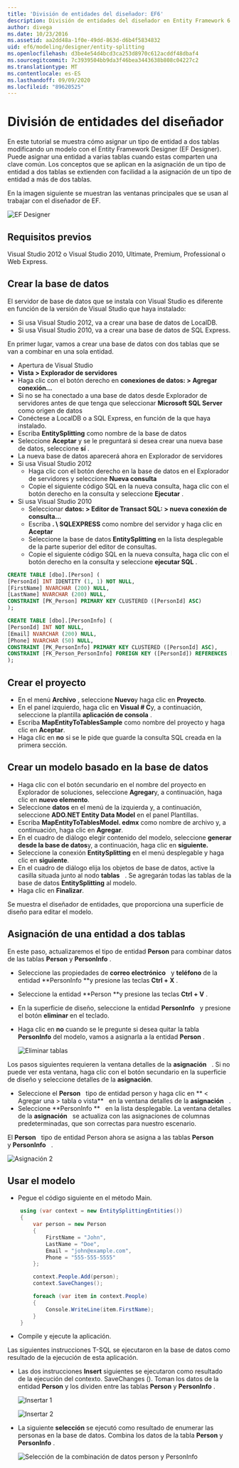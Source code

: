```yaml
---
title: 'División de entidades del diseñador: EF6'
description: División de entidades del diseñador en Entity Framework 6
author: divega
ms.date: 10/23/2016
ms.assetid: aa2dd48a-1f0e-49dd-863d-d6b4f5834832
uid: ef6/modeling/designer/entity-splitting
ms.openlocfilehash: d3be4e54d4bcd3ca253d8970c612acddf48dbaf4
ms.sourcegitcommit: 7c3939504bb9da3f46bea3443638b808c04227c2
ms.translationtype: MT
ms.contentlocale: es-ES
ms.lasthandoff: 09/09/2020
ms.locfileid: "89620525"
---
```

# <a name="designer-entity-splitting"></a>División de entidades del diseñador
En este tutorial se muestra cómo asignar un tipo de entidad a dos tablas modificando un modelo con el Entity Framework Designer (EF Designer). Puede asignar una entidad a varias tablas cuando estas comparten una clave común. Los conceptos que se aplican en la asignación de un tipo de entidad a dos tablas se extienden con facilidad a la asignación de un tipo de entidad a más de dos tablas.

En la imagen siguiente se muestran las ventanas principales que se usan al trabajar con el diseñador de EF.

![EF Designer](~/ef6/media/efdesigner.png)

## <a name="prerequisites"></a>Requisitos previos

Visual Studio 2012 o Visual Studio 2010, Ultimate, Premium, Professional o Web Express.

## <a name="create-the-database"></a>Crear la base de datos

El servidor de base de datos que se instala con Visual Studio es diferente en función de la versión de Visual Studio que haya instalado:

-   Si usa Visual Studio 2012, va a crear una base de datos de LocalDB.
-   Si usa Visual Studio 2010, va a crear una base de datos de SQL Express.

En primer lugar, vamos a crear una base de datos con dos tablas que se van a combinar en una sola entidad.

-   Apertura de Visual Studio
-   **Vista &gt; Explorador de servidores**
-   Haga clic con el botón derecho en **conexiones de datos: &gt; Agregar conexión...**
-   Si no se ha conectado a una base de datos desde Explorador de servidores antes de que tenga que seleccionar **Microsoft SQL Server** como origen de datos
-   Conéctese a LocalDB o a SQL Express, en función de la que haya instalado.
-   Escriba **EntitySplitting** como nombre de la base de datos
-   Seleccione **Aceptar** y se le preguntará si desea crear una nueva base de datos, seleccione **sí** .
-   La nueva base de datos aparecerá ahora en Explorador de servidores
-   Si usa Visual Studio 2012
    -   Haga clic con el botón derecho en la base de datos en el Explorador de servidores y seleccione **Nueva consulta**
    -   Copie el siguiente código SQL en la nueva consulta, haga clic con el botón derecho en la consulta y seleccione **Ejecutar** .
-   Si usa Visual Studio 2010
    -   Seleccionar **datos: &gt; Editor de Transact SQL: &gt; nueva conexión de consulta...**
    -   Escriba **. \\ SQLEXPRESS** como nombre del servidor y haga clic en **Aceptar**
    -   Seleccione la base de datos **EntitySplitting** en la lista desplegable de la parte superior del editor de consultas.
    -   Copie el siguiente código SQL en la nueva consulta, haga clic con el botón derecho en la consulta y seleccione **ejecutar SQL** .

``` SQL
CREATE TABLE [dbo].[Person] (
[PersonId] INT IDENTITY (1, 1) NOT NULL,
[FirstName] NVARCHAR (200) NULL,
[LastName] NVARCHAR (200) NULL,
CONSTRAINT [PK_Person] PRIMARY KEY CLUSTERED ([PersonId] ASC)
);

CREATE TABLE [dbo].[PersonInfo] (
[PersonId] INT NOT NULL,
[Email] NVARCHAR (200) NULL,
[Phone] NVARCHAR (50) NULL,
CONSTRAINT [PK_PersonInfo] PRIMARY KEY CLUSTERED ([PersonId] ASC),
CONSTRAINT [FK_Person_PersonInfo] FOREIGN KEY ([PersonId]) REFERENCES [dbo].[Person] ([PersonId]) ON DELETE CASCADE
);
```

## <a name="create-the-project"></a>Crear el proyecto

-   En el menú **Archivo** , seleccione **Nuevo**y haga clic en **Proyecto**.
-   En el panel izquierdo, haga clic en **Visual \# C**y, a continuación, seleccione la plantilla **aplicación de consola** .
-   Escriba **MapEntityToTablesSample** como nombre del proyecto y haga clic en **Aceptar**.
-   Haga clic en **no** si se le pide que guarde la consulta SQL creada en la primera sección.

## <a name="create-a-model-based-on-the-database"></a>Crear un modelo basado en la base de datos

-   Haga clic con el botón secundario en el nombre del proyecto en Explorador de soluciones, seleccione **Agregar**y, a continuación, haga clic en **nuevo elemento**.
-   Seleccione **datos** en el menú de la izquierda y, a continuación, seleccione **ADO.NET Entity Data Model** en el panel Plantillas.
-   Escriba **MapEntityToTablesModel. edmx** como nombre de archivo y, a continuación, haga clic en **Agregar**.
-   En el cuadro de diálogo elegir contenido del modelo, seleccione **generar desde la base de datos**y, a continuación, haga clic en **siguiente.**
-   Seleccione la conexión **EntitySplitting** en el menú desplegable y haga clic en **siguiente**.
-   En el cuadro de diálogo elija los objetos de base de datos, active la casilla situada junto al nodo **tablas**   .
    Se agregarán todas las tablas de la base de datos **EntitySplitting** al modelo.
-   Haga clic en **Finalizar**.

Se muestra el diseñador de entidades, que proporciona una superficie de diseño para editar el modelo.

## <a name="map-an-entity-to-two-tables"></a>Asignación de una entidad a dos tablas

En este paso, actualizaremos el tipo de entidad **Person** para combinar datos de las tablas **Person** y **PersonInfo** .

-   Seleccione las propiedades de **correo electrónico**   y **teléfono** de la entidad **PersonInfo **y presione las teclas **Ctrl + X** .
-   Seleccione la entidad **Person **y presione las teclas **Ctrl + V** .
-   En la superficie de diseño, seleccione la entidad **PersonInfo**   y presione el botón **eliminar** en el teclado.
-   Haga clic en **no** cuando se le pregunte si desea quitar la tabla **PersonInfo** del modelo, vamos a asignarla a la entidad **Person** .

    ![Eliminar tablas](~/ef6/media/deletetables.png)

Los pasos siguientes requieren la ventana detalles de la **asignación**   . Si no puede ver esta ventana, haga clic con el botón secundario en la superficie de diseño y seleccione detalles de la **asignación**.

-   Seleccione el **Person**   tipo de entidad person y haga clic en ** &lt; Agregar una &gt; tabla o vista**   en la ventana detalles de la **asignación**   .
-   Seleccione **PersonInfo **   en la lista desplegable.
    La ventana detalles de la **asignación**   se actualiza con las asignaciones de columnas predeterminadas, que son correctas para nuestro escenario.

El **Person**   tipo de entidad Person ahora se asigna a las tablas **Person**   y **PersonInfo**   .

![Asignación 2](~/ef6/media/mapping2.png)

## <a name="use-the-model"></a>Usar el modelo

-   Pegue el código siguiente en el método Main.

``` csharp
    using (var context = new EntitySplittingEntities())
    {
        var person = new Person
        {
            FirstName = "John",
            LastName = "Doe",
            Email = "john@example.com",
            Phone = "555-555-5555"
        };

        context.People.Add(person);
        context.SaveChanges();

        foreach (var item in context.People)
        {
            Console.WriteLine(item.FirstName);
        }
    }
```

-   Compile y ejecute la aplicación.

Las siguientes instrucciones T-SQL se ejecutaron en la base de datos como resultado de la ejecución de esta aplicación. 

-   Las dos instrucciones **Insert** siguientes se ejecutaron como resultado de la ejecución del contexto. SaveChanges (). Toman los datos de la entidad **Person** y los dividen entre las tablas **Person** y **PersonInfo** .

    ![Insertar 1](~/ef6/media/insert1.png)

    ![Insertar 2](~/ef6/media/insert2.png)
-   La siguiente **selección** se ejecutó como resultado de enumerar las personas en la base de datos. Combina los datos de la tabla **Person** y **PersonInfo** .

    ![Selección de la combinación de datos person y PersonInfo](~/ef6/media/select.png)
